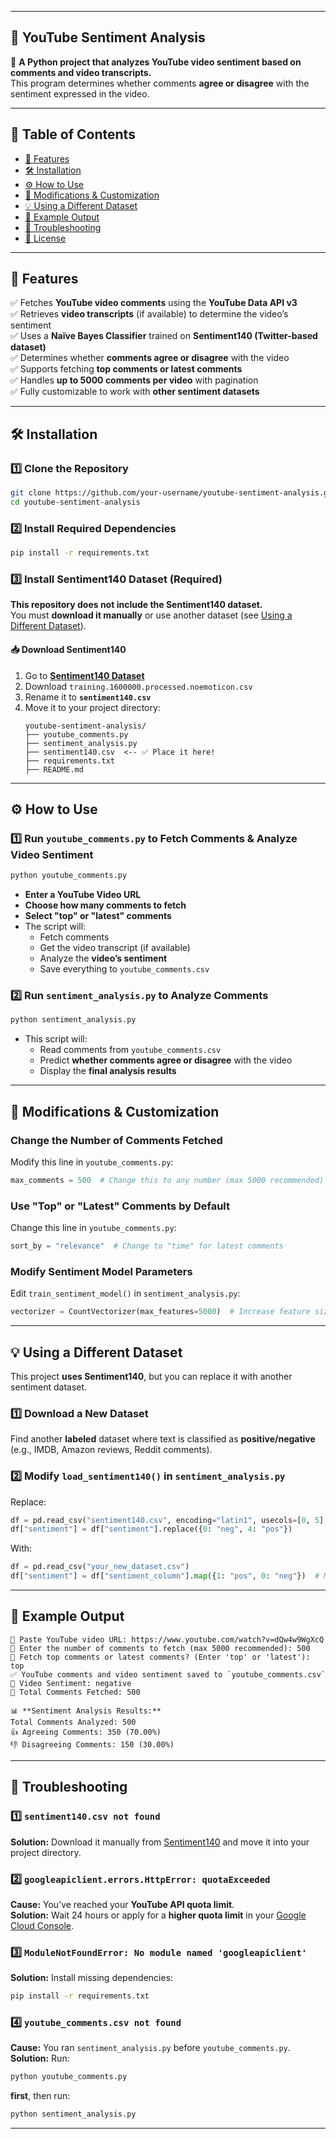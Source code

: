 
---

## **📌 YouTube Sentiment Analysis**
🚀 **A Python project that analyzes YouTube video sentiment based on comments and video transcripts.**  
This program determines whether comments **agree or disagree** with the sentiment expressed in the video.

---

## **📖 Table of Contents**
- [🌟 Features](#-features)
- [🛠 Installation](#-installation)
- [⚙️ How to Use](#-how-to-use)
- [🔄 Modifications & Customization](#-modifications--customization)
- [💡 Using a Different Dataset](#-using-a-different-dataset)
- [🚀 Example Output](#-example-output)
- [🔧 Troubleshooting](#-troubleshooting)
- [📜 License](#-license)

---

## **🌟 Features**
✅ Fetches **YouTube video comments** using the **YouTube Data API v3**  
✅ Retrieves **video transcripts** (if available) to determine the video’s sentiment  
✅ Uses a **Naïve Bayes Classifier** trained on **Sentiment140 (Twitter-based dataset)**  
✅ Determines whether **comments agree or disagree** with the video  
✅ Supports fetching **top comments or latest comments**  
✅ Handles **up to 5000 comments per video** with pagination  
✅ Fully customizable to work with **other sentiment datasets**  

---

## **🛠 Installation**
### **1️⃣ Clone the Repository**
```bash
git clone https://github.com/your-username/youtube-sentiment-analysis.git
cd youtube-sentiment-analysis
```

### **2️⃣ Install Required Dependencies**
```bash
pip install -r requirements.txt
```

### **3️⃣ Install Sentiment140 Dataset (Required)**
**This repository does not include the Sentiment140 dataset.**  
You must **download it manually** or use another dataset (see [Using a Different Dataset](#-using-a-different-dataset)).  

#### **📥 Download Sentiment140**
1. Go to **[Sentiment140 Dataset](http://help.sentiment140.com/for-students)**
2. Download `training.1600000.processed.noemoticon.csv`
3. Rename it to **`sentiment140.csv`**
4. Move it to your project directory:
   ```
   youtube-sentiment-analysis/
   ├── youtube_comments.py
   ├── sentiment_analysis.py
   ├── sentiment140.csv  <-- ✅ Place it here!
   ├── requirements.txt
   ├── README.md
   ```

---

## **⚙️ How to Use**
### **1️⃣ Run `youtube_comments.py` to Fetch Comments & Analyze Video Sentiment**
```bash
python youtube_comments.py
```
- **Enter a YouTube Video URL**  
- **Choose how many comments to fetch**  
- **Select "top" or "latest" comments**  
- The script will:
  - Fetch comments
  - Get the video transcript (if available)
  - Analyze the **video’s sentiment**
  - Save everything to `youtube_comments.csv`

### **2️⃣ Run `sentiment_analysis.py` to Analyze Comments**
```bash
python sentiment_analysis.py
```
- This script will:
  - Read comments from `youtube_comments.csv`
  - Predict **whether comments agree or disagree** with the video
  - Display the **final analysis results**

---

## **🔄 Modifications & Customization**
### **Change the Number of Comments Fetched**
Modify this line in `youtube_comments.py`:
```python
max_comments = 500  # Change this to any number (max 5000 recommended)
```

### **Use "Top" or "Latest" Comments by Default**
Change this line in `youtube_comments.py`:
```python
sort_by = "relevance"  # Change to "time" for latest comments
```

### **Modify Sentiment Model Parameters**
Edit `train_sentiment_model()` in `sentiment_analysis.py`:
```python
vectorizer = CountVectorizer(max_features=5000)  # Increase feature size for better accuracy
```

---

## **💡 Using a Different Dataset**
This project **uses Sentiment140**, but you can replace it with another sentiment dataset.

### **1️⃣ Download a New Dataset**
Find another **labeled** dataset where text is classified as **positive/negative** (e.g., IMDB, Amazon reviews, Reddit comments).

### **2️⃣ Modify `load_sentiment140()` in `sentiment_analysis.py`**
Replace:
```python
df = pd.read_csv("sentiment140.csv", encoding="latin1", usecols=[0, 5], names=["sentiment", "text"])
df["sentiment"] = df["sentiment"].replace({0: "neg", 4: "pos"})
```
With:
```python
df = pd.read_csv("your_new_dataset.csv")
df["sentiment"] = df["sentiment_column"].map({1: "pos", 0: "neg"})  # Modify mapping based on your dataset
```

---

## **🚀 Example Output**
```
🔗 Paste YouTube video URL: https://www.youtube.com/watch?v=dQw4w9WgXcQ
🔢 Enter the number of comments to fetch (max 5000 recommended): 500
📌 Fetch top comments or latest comments? (Enter 'top' or 'latest'): top
✅ YouTube comments and video sentiment saved to `youtube_comments.csv`
🎥 Video Sentiment: negative
💬 Total Comments Fetched: 500

📊 **Sentiment Analysis Results:**
Total Comments Analyzed: 500
👍 Agreeing Comments: 350 (70.00%)
👎 Disagreeing Comments: 150 (30.00%)
```

---

## **🔧 Troubleshooting**
### **1️⃣ `sentiment140.csv not found`**
**Solution:** Download it manually from [Sentiment140](http://help.sentiment140.com/for-students) and move it into your project directory.

### **2️⃣ `googleapiclient.errors.HttpError: quotaExceeded`**
**Cause:** You’ve reached your **YouTube API quota limit**.  
**Solution:** Wait 24 hours or apply for a **higher quota limit** in your [Google Cloud Console](https://console.cloud.google.com/).

### **3️⃣ `ModuleNotFoundError: No module named 'googleapiclient'`**
**Solution:** Install missing dependencies:
```bash
pip install -r requirements.txt
```

### **4️⃣ `youtube_comments.csv not found`**
**Cause:** You ran `sentiment_analysis.py` before `youtube_comments.py`.  
**Solution:** Run:
```bash
python youtube_comments.py
```
**first**, then run:
```bash
python sentiment_analysis.py
```

---
